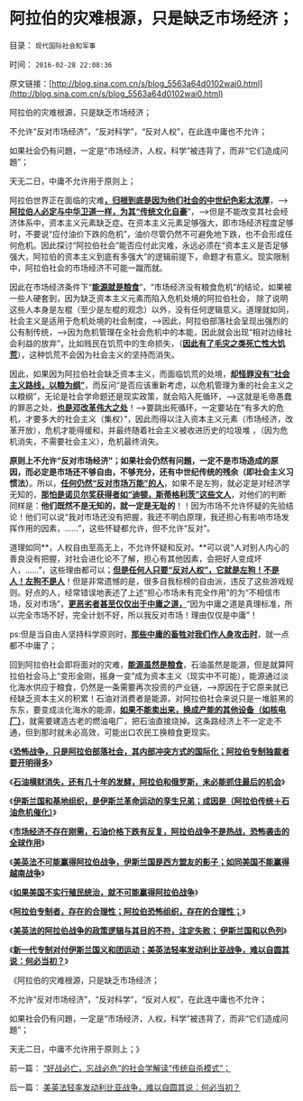 # 阿拉伯的灾难根源，只是缺乏市场经济；

目录： `现代国际社会和军事` 

时间： `2016-02-28 22:08:36` 

原文链接：[http://blog.sina.com.cn/s/blog_5563a64d0102wai0.html](http://blog.sina.com.cn/s/blog_5563a64d0102wai0.html)

阿拉伯的灾难根源，只是缺乏市场经济；

不允许“反对市场经济”，“反对科学”，“反对人权”，在此连中庸也不允许；

如果社会仍有问題，一定是“市场经济，人权，科学”被违背了，而非“它们造成问題”；

天无二日，中庸不允许用于原则上；

阿拉伯世界正在面临的灾难[**，归根到底是因为他们社会的中世纪色彩太浓厚**](../../../2016/2/22/阿拉伯地区本来贫瘠，不具任何农业安全的裕量；.md)，——>[**阿拉伯人必定与中华卫道一样，为其“传统文化自豪**](../../../2009/7/11/以传统文化对抗普世价值观是形同自杀.md)”，——>但是不能改变其社会经济体系中，资本主义元素缺乏症。在资本主义元素足够强大，即市场经济程度足够时，不要说“应付油价下跌的危机”，油价尽管仍然不可避免地下跌，也不会形成任何危机。因此探讨“阿拉伯社会”能否应付此灾难，永远必须在“资本主义是否足够强大，阿拉伯的资本主义到底有多强大”的逻辑前提下，命题才有意义。现实限制中，阿拉伯社会的市场经济不可能一蹴而就。

因此在市场经济条件下“[**能源就是粮食**](../../../2009/1/10/从海水淡化能源消耗看能源就是粮食暨生物能源前景.md)”，“市场经济没有粮食危机”的结论，如果被一些人硬套到，因为缺乏资本主义元素而陷入危机处境的阿拉伯社会，
除了说明这些人本身是左棍（至少是左棍的观念）以外，没有任何逻辑意义。道理就如同，社会主义是适用于危机处境的社会制度，——>因此，阿拉伯部落社会呈现出强烈的公有制传统，——>因为危机管理在全社会危机中的本能，因此就会出现“相对边缘社会利益的放弃”，比如贱民在饥荒中的生命损失，（[**因此有了毛灾之类死亡性大饥荒**](../../../2009/7/5/历史责任归咎于毛主席是不公正的.md)），这种饥荒不会因为社会主义的坚持而消失。

因此，如果因为阿拉伯社会缺乏资本主义，而面临饥荒的处境，[**却怪罪没有“社会主义路线，以粮为纲”**](../../../2016/2/21/恩格尔系数随市场经济而降低，证明市场经济不存在粮食危机.md)，而反问“是否应该重新考虑，以危机管理为重的社会主义之以粮纲”，无论是社会学命题还是现实政策，就会陷入死循环，——>这就是毛帝愚蠢的罪恶之处，[**也是邓改革伟大之处**](../../../2009/12/10/80年代的改革和就业途径和失业.md)！——>要跳出死循环，一定要站在“有多大的危机，才要多大的社会主义（集权）”，因此而得以注入资本主义元素（市场经济，改革开放），危机才能得缓和，并最终随着社会主义被收进历史的垃圾堆
，（因为危机消失，不需要社会主义），危机最终消失。

**原则上不允许“反对市场经济”；如果社会仍然有问題，一定不是市场造成的原因，而必定是市场还不够自由，不够充分，还有中世纪传统的残余（即社会主义习惯法）**。所以，[**任何仍然“反对市场万能”的人**](../../../2009/2/5/市场经济的自由交换原则不容争辩.md)，如果不是左狗，就必定是对经济学无知的，[**那怕是诺贝尔奖获得者如“迪顿，斯蒂格利茨”这些文人**](../../../2015/10/14/警惕诺贝尔经济奖的进步主义性质，及其对伪科学的推广；.md)，对他们的判断同样是：**他们既然不是无知的，就一定是无耻的**！！因为市场不允许怀疑的先验结论！他们可以说“我对市场还没有把握，我还不明白原理，我还担心有影响市场发挥作用的因素，……”，这些怀疑都允许，但不允许“反对”。

道理如同**，人权自由至高无上，不允许怀疑和反对。**可以说“人对别人内心的善良没有把握，对社会进化论不了解，担心有其他因素，会把好人变成坏人，……”，这些理由都可以；[**但是任何人只要“反对人权”，它就是左狗！不是人！左狗不是人**](../../../2010/5/17/人权是识别极左伪装的金标准.md)！但是非常遗憾的是，很多自我标榜的自由派，违反了这些游戏规则。好点的人，经常错误地表述了上述“担心市场未有完全作用”的为“不相信市场，反对市场”，[**更恶劣者甚至仅仅出于中庸之道，**](http://darthvad.blog.sohu.com/132381039.html)“因为中庸之道是真理标准，所以完全市场不好，完全计划不好，所以我反对市场！理由仅仅是中庸”！

ps:但是当自由人坚持科学原则时，[**那些中庸的畜牲对我们作人身攻击时**](../../../2013/4/3/木异于林未必秀，人民群众必欲毁之.md)，就一点都不中庸了；

回到阿拉伯社会即将面对的灾难，[**能源虽然是粮食**](../../../2009/1/4/能源即粮食之国家粮食及国际道义责任.md)，石油虽然是能源，但是就算阿拉伯社会马上“变形金刚，摇身一变”成为资本主义（现实中不可能），能源通过淡化海水供应于粮食，仍然是一条需要再次投资的产业链，——>原因在于它原来就已经缺乏资本主义的积累！石油对消费者是能源，对阿拉伯社会来说只是一堆脏黑的东东，要变成淡化海水的能源，[**如果不能卖出来，换成产能的其他设备（如核电厂）**](../../../2009/1/13/粮食危机的成立取决于能源的危机是否真实.md)，就需要建造古老的燃油电厂，把石油直接烧掉。这条路经济上不一定走不通，但到那时就未必高效，可能出口农民工换粮食更现实。

《[**恐怖战争，只是阿拉伯部落社会，其内部冲突方式的国际化；阿拉伯专制独裁者要开明得多**](../../../2016/2/22/恐怖战争是阿拉伯人视为“公平，正义”的伊斯兰革命；.md)》

《[**石油横财消失，还有几十年的发酵，阿拉伯和俄罗斯，未必能抓住最后的机会**](../../../2016/2/23/阿拉伯和俄罗斯，未必能抓住最后的自救机会；.md)》

《[**伊斯兰国和基地组织，是伊斯兰革命运动的孪生兄弟；成因是（阿拉伯传统＋石油危机催化）**](../../../2016/2/23/法国的十字军贼心不死，伊斯兰国和基地组织.md)》

《[**市场经济不存在刚需，石油价格下跌有反复，阿拉伯战争不是热战，恐怖袭击的全球作用**](../../../2016/2/24/市场经济不存在刚需，石油危机会有反复，阿拉伯战争不是热战.md)》

《[**美英法不可能赢得阿拉伯战争，伊斯兰国是西方盟友的影子；如同美国不能赢得越南战争**](../../../2016/2/24/为什么美国不能赢得越南战争？及阿拉伯战争.md)》

《[**如果美国不实行殖民统治，就不可能赢得阿拉伯战争**](../../../2016/2/25/如果美国不实行殖民统治，就不可能赢得阿拉伯战争；.md)》

《[**阿拉伯专制者，存在的合理性；阿拉伯恐怖组织，存在的合理性；**](../../../2016/2/25/阿拉伯的专制者，独裁者，恐怖组织的存在的合理性.md)》

《[**美英法的阿拉伯战争的政策逻辑与其目的不符，注定失败；
伊斯兰国和以色列**](../../../2016/2/26/美英法，以色列和伊斯兰国，谁聪明？谁正确，谁错误？.md)》

《[**新一代专制对付伊斯兰国义和团运动；美英法轻率发动利比亚战争，难以自圆其说：何必当初？**](../../../2016/2/26/美英法轻率发动利比亚战争，难以自圆其说：何必当初？.md)》

《阿拉伯的灾难根源，只是缺乏市场经济；

不允许“反对市场经济”，“反对科学”，“反对人权”，在此连中庸也不允许；

如果社会仍有问題，一定是“市场经济，人权，科学”被违背了，而非“它们造成问題”；

天无二日，中庸不允许用于原则上；》

前一篇： [“好战必亡，忘战必危”的社会学解读“传统自杀模式”；](../../../2016/3/6/“好战必亡，忘战必危”的社会学解读“传统自杀模式”；.md)

后一篇： [美英法轻率发动利比亚战争，难以自圆其说：何必当初？](../../../2016/2/26/美英法轻率发动利比亚战争，难以自圆其说：何必当初？.md)

